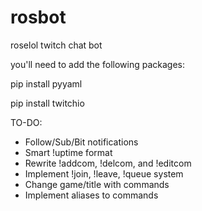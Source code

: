 # rosbot
roselol twitch chat bot

you'll need to add the following packages:

  pip install pyyaml

  pip install twitchio
  
  
  TO-DO:
  - Follow/Sub/Bit notifications
  - Smart !uptime format
  - Rewrite !addcom, !delcom, and !editcom
  - Implement !join, !leave, !queue system
  - Change game/title with commands
  - Implement aliases to commands
